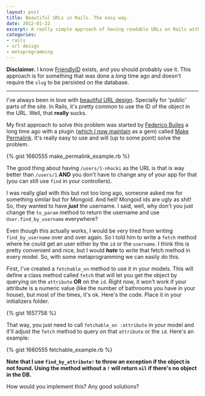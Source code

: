 ```yaml
---
layout: post
title: Beautiful URLs in Rails. The easy way.
date: 2012-01-22
excerpt: A really simple approach of having readable URLs on Rails without using FriendlyID.
categories:
- rails
- url design
- metaprogramming
---
```


**Disclaimer.** I know [FriendlyID](http://rubygems.org/gems/friendly_id) exists,
and you should probably use it. This approach is for something that was done a
*long* time ago and doesn't require the `slug` to be persisted on the database.

---

I've always been in love with [beautiful URL design][url-design]. Specially for 'public' parts of the site. In Rails, it's pretty common to use the ID of the object in the URL. Well, that **really** sucks.

My first approach to solve this problem was started by [Federico Builes][federico] a long time ago with a plugin ([which I now maintain](https://github.com/nhocki/make_permalink) as a gem) called [Make Permalink](http://rubygems.org/gems/make_permalink). It's really easy to use and will (up to some point) solve the problem.

{% gist 1660555 make_permalink_example.rb %}

The good thing about having `/users/1-nhocki` as the URL is that is way better than `/users/1` **AND** you don't have to change any of your app for that (you can still use `find` in your controllers).

I was really glad with this but not too long ago, someone asked me for something similar but for Mongoid. And hell! Mongoid ids are ugly as shit! So, they wanted to have _**just**_ the username. I said, well, why don't you just change the `to_param` method to return the username and use `User.find_by_username` everywhere?

Even though this actually works, I would be very tired from writing `find_by_username` over and over again. So I told him to write a `fetch` method where he could get an user either by the `id` or the `username`. I think this is pretty convenient and nice, but I would _**hate**_ to write that fetch method in every model. So, with some metaprogramming we can easily do this.

First, I've created a `fetchable_on` method to use it in your models. This will define a class method called `fetch` that will let you get the object by querying on the `attribute` **OR** on the `id`. Right now, it won't work if your attribute is a numeric value (like the number of bathrooms you have in your house), but most of the times, it's ok. Here's the code. Place it in your initializers folder.

{% gist 1657758 %}

That way, you just need to call `fetchable_on :attribute` in your model and it'll adjust the `fetch` method to query on that `attribute` or the `id`. Here's an example:

{% gist 1660555 fetchable_example.rb %}

**Note that I use `find_by_attribute!` to throw an exception if the object is not found. Using the method without a `!` will return `nil` if there's no object in the DB.**

How would you implement this? Any good solutions?

[url-design]: http://warpspire.com/posts/url-design
[federico]: http://mheroin.com
